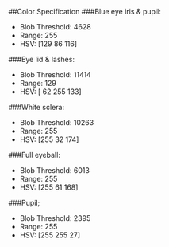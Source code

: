 ##Color Specification
###Blue eye iris & pupil:
- Blob Threshold: 4628
- Range: 255
- HSV: [129 86 116]

###Eye lid & lashes:
- Blob Threshold: 11414
- Range: 129
- HSV: [ 62 255 133]

###White sclera:
- Blob Threshold: 10263
- Range: 255
- HSV: [255  32 174]

###Full eyeball:
- Blob Threshold: 6013
- Range: 255
- HSV: [255  61 168]

###Pupil;
- Blob Threshold: 2395
- Range: 255
- HSV: [255 255  27]
